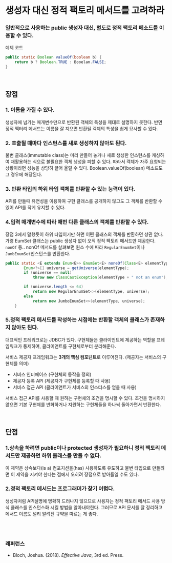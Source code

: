 # 생성자 대신 정적 팩토리 메서드를 고려하라

### 일반적으로 사용하는 public 생성자 대신, 별도로 **정적 팩토리 메소드**를 이용할 수 있다.

예제 코드
````java
public static Boolean valueOf(boolean b) {
    return b ? Boolean.TRUE : Booelan.FALSE;
}
````

<br>

## 장점
### 1. 이름을 가질 수 있다.
생성자에 넘기는 매개변수만으로 반환된 객체의 특성을 제대로 설명하지 못한다.
반면 정적 팩터리 메서드는 이름을 잘 지으면 반환될 객체의 특성을 쉽게 묘사할 수 있다.


### 2. 호출될 때마다 인스턴스를 새로 생성하지 않아도 된다.
불변 클래스(immutable class)는 미리 만들어 놓거나 새로 생성한 인스턴스를 캐싱하여 재활용하는 식으로 불필요한 객체 생성을 피할 수 있다. 
따라서 객체가 자주 요청되는 상황이라면 성능을 상당히 끌어 올릴 수 있다. Boolean.valueOf(boolean) 메소드도 그 경우에 해당된다.


### 3. 반환 타입의 하위 타입 객체를 반환할 수 있는 능력이 있다.
API를 만들때 유연성을 이용하여 구현 클래스를 공개하지 않고도 그 객체를 반환할 수 있어 API를 작게 유지할 수 있다.


### 4.입력 매개변수에 따라 매번 다른 클래스의 객체를 반환할 수 있다.
장점 3에서 말했듯이 하위 타입이기만 하면 어떤 클래스의 객체를 반환하던 상관 없다. <br>
가령 EumSet 클래스는 public 생성자 없이 오직 정적 펙토리 메서드만 제공한다. `nonOf` 등..
nonOf 메서드를 살펴보면 원소 수에 따라 `RegularEnumSet`이나 `JumbEnumSet`인스턴스를 반환한다.
```java
public static <E extends Enum<E>> EnumSet<E> noneOf(Class<E> elementType) {
        Enum<?>[] universe = getUniverse(elementType);
        if (universe == null)
            throw new ClassCastException(elementType + " not an enum");

        if (universe.length <= 64)
            return new RegularEnumSet<>(elementType, universe);
        else
            return new JumboEnumSet<>(elementType, universe);
    }
```


### 5.정적 팩토리 메서드를 작성하는 시점에는 반환할 객체의 클래스가 존재하지 않아도 된다.
대표적인 프레워크로는 JDBC가 있다. 구현체들은 클라이언트에 제공하는 역할을 프레임워크가 통제하여, 클라이언트를 구현체로부터 분리해준다.<br>

서비스 제공자 프레임워크는 **3개의 핵심 컴포넌트**로 이루어진다. (제공자는 서비스의 구현체를 의미)
- 서비스 인터페이스 (구현체의 동작을 정의)
- 제공자 등록 API (제공자가 구현체를 등록할 때 사용)
- 서비스 접근 API (클라이언트가 서비스의 인스터스를 얻을 때 사용)

서비스 접근 API를 사용할 때 원하는 구현체의 조건을 명시할 수 있다. 조건을 명시하지 않으면 기본 구현체를 반화하거나 지원하는 구현체들을 하나씩 돌아가면서 반환한다.

<br>

## 단점
### 1.상속을 하려면 public이나 protected 생성자가 필요하니 정적 팩토리 메서드만 제공하면 하위 클래스를 만들 수 없다.
이 제약은 상속보다(is a) 컴포지션을(has) 사용하도록 유도하고 불변 타입으로 만들려면 이 제약을 지켜야 한다는 점에서 오히려 장점으로 받아들일 수도 있다.

### 2.정적 팩토리 메서드는 프로그래머가 찾기 어렵다.
생성자처럼 API설명에 명확히 드러나지 않으므로 사용자는 정적 팩토리 메서드 사용 방식 클래스를 인스턴스화 시킬 방법을 알아내야한다. 그러므로 API 문서를 잘 정리하고 메서드 이름도 널리 알려진 규약을 따르는 게 좋다.


<br>
<br>

### 레퍼런스
- Bloch, Joshua. (2018). *Effective Java*, 3rd ed. Press.
